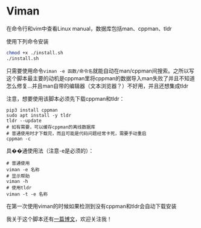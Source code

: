 # Viman

在命令行和vim中查看Linux manual，数据库包括man、cppman、tldr

使用下列命令安装

```bash
chmod +x ./install.sh
./install.sh
```

只需要使用命令`viman -e 函数/命令名`就能自动在man/cppman间搜索。之所以写这个脚本最主要的动机是cppman里将cppman的数据导入man失败了并且不知道怎么修复...并且man自带的编辑器（文本浏览器？）不好用，并且还想集成tldr

注意，想要使用该脚本必须先下载cppman和tldr：

```shell
pip3 install cppman
sudo apt install -y tldr
tldr --update
# 如有需要，可以缓存cppman的离线数据库
# 普通使用时才下载完，而且可能是代码问题经常卡死，需要手动重启
cppman -c
```

具��通使用法（注意-e是必须的）：

```shell
# 普通使用
viman -e 名称
# 显示帮助
viman -h
# 使用tldr
viman -t -e 名称
```

在第一次使用viman的时候如果检测到没有cppman和tldr会自动下载安装

我关于这个脚本还有[一篇博文](https://peterliuzhi.top/tricks/%E4%BD%BF%E7%94%A8vim%E5%9C%A8mantldrcppman%E5%BA%93%E9%97%B4%E6%90%9C%E7%B4%A2%E5%B8%AE%E5%8A%A9%E6%89%8B%E5%86%8C%E5%B9%B6%E6%89%93%E5%BC%80/)，欢迎关注我！
